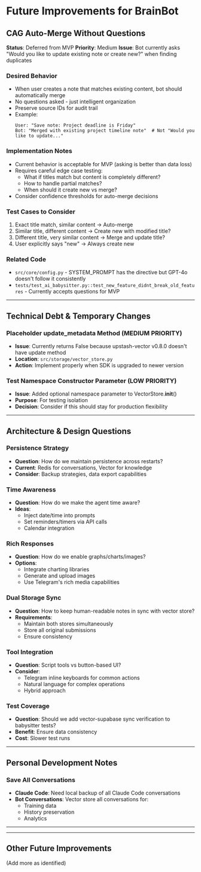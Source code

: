 # Future Improvements for BrainBot

## CAG Auto-Merge Without Questions

**Status**: Deferred from MVP
**Priority**: Medium
**Issue**: Bot currently asks "Would you like to update existing note or create new?" when finding duplicates

### Desired Behavior
- When user creates a note that matches existing content, bot should automatically merge
- No questions asked - just intelligent organization
- Preserve source IDs for audit trail
- Example:
  ```
  User: "Save note: Project deadline is Friday"
  Bot: "Merged with existing project timeline note"  # Not "Would you like to update..."
  ```

### Implementation Notes
- Current behavior is acceptable for MVP (asking is better than data loss)
- Requires careful edge case testing:
  - What if titles match but content is completely different?
  - How to handle partial matches?
  - When should it create new vs merge?
- Consider confidence thresholds for auto-merge decisions

### Test Cases to Consider
1. Exact title match, similar content → Auto-merge
2. Similar title, different content → Create new with modified title?
3. Different title, very similar content → Merge and update title?
4. User explicitly says "new" → Always create new

### Related Code
- `src/core/config.py` - SYSTEM_PROMPT has the directive but GPT-4o doesn't follow it consistently
- `tests/test_ai_babysitter.py::test_new_feature_didnt_break_old_features` - Currently accepts questions for MVP

---

## Technical Debt & Temporary Changes

### Placeholder update_metadata Method (MEDIUM PRIORITY)
- **Issue**: Currently returns False because upstash-vector v0.8.0 doesn't have update method
- **Location**: `src/storage/vector_store.py`
- **Action**: Implement properly when SDK is upgraded to newer version

### Test Namespace Constructor Parameter (LOW PRIORITY)
- **Issue**: Added optional namespace parameter to VectorStore.__init__()
- **Purpose**: For testing isolation
- **Decision**: Consider if this should stay for production flexibility

---

## Architecture & Design Questions

### Persistence Strategy
- **Question**: How do we maintain persistence across restarts?
- **Current**: Redis for conversations, Vector for knowledge
- **Consider**: Backup strategies, data export capabilities

### Time Awareness
- **Question**: How do we make the agent time aware?
- **Ideas**: 
  - Inject date/time into prompts
  - Set reminders/timers via API calls
  - Calendar integration

### Rich Responses
- **Question**: How do we enable graphs/charts/images?
- **Options**:
  - Integrate charting libraries
  - Generate and upload images
  - Use Telegram's rich media capabilities

### Dual Storage Sync
- **Question**: How to keep human-readable notes in sync with vector store?
- **Requirements**:
  - Maintain both stores simultaneously
  - Store all original submissions
  - Ensure consistency

### Tool Integration
- **Question**: Script tools vs button-based UI?
- **Consider**:
  - Telegram inline keyboards for common actions
  - Natural language for complex operations
  - Hybrid approach

### Test Coverage
- **Question**: Should we add vector-supabase sync verification to babysitter tests?
- **Benefit**: Ensure data consistency
- **Cost**: Slower test runs

---

## Personal Development Notes

### Save All Conversations
- **Claude Code**: Need local backup of all Claude Code conversations
- **Bot Conversations**: Vector store all conversations for:
  - Training data
  - History preservation
  - Analytics

---


---

## Other Future Improvements
(Add more as identified)